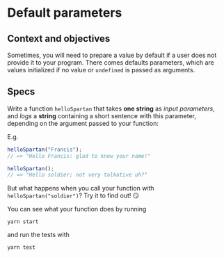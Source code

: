 # Default parameters

## Context and objectives

Sometimes, you will need to prepare a value by default if a user does not provide it to your program. There comes defaults parameters, which are values initialized if no value or `undefined` is passed as arguments.

## Specs

Write a function `helloSpartan` that takes **one string** as _input parameters_, and _logs_ a **string** containing a short sentence with this parameter, depending on the argument passed to your function:

E.g.

```javascript
helloSpartan("Francis");
// => "Hello Francis: glad to know your name!"

helloSpartan();
// => "Hello soldier; not very talkative uh?"
```

But what happens when you call your function with `helloSpartan("soldier")`? Try it to find out! 😏

You can see what your function does by running

```shell
yarn start
```

and run the tests with

```shell
yarn test
```
